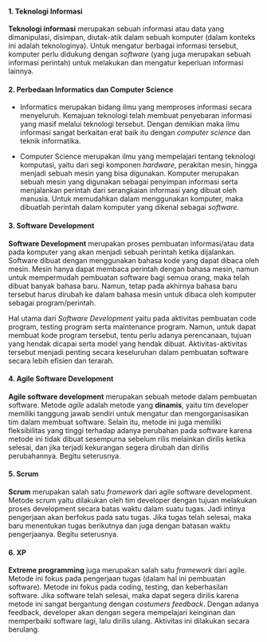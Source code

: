 #### 1. Teknologi Informasi
**Teknologi informasi** merupakan sebuah informasi atau data yang dimanipulasi, disimpan, diutak-atik dalam sebuah komputer (dalam konteks ini adalah teknologinya). Untuk mengatur berbagai informasi tersebut, komputer perlu didukung dengan *software* (yang juga merupakan sebuah informasi perintah) untuk melakukan dan mengatur keperluan informasi lainnya.

#### 2. Perbedaan Informatics dan Computer Science
* Informatics
merupakan bidang ilmu yang memproses informasi secara menyeluruh. Kemajuan teknologi telah membuat penyebaran informasi yang masif melalui teknologi tersebut. Dengan demikian maka ilmu informasi sangat berkaitan erat baik itu dengan *computer science* dan teknik informatika.

* Computer Science
merupakan ilmu yang mempelajari tentang teknologi komputasi, yaitu dari segi komponen *hardware*, perakitan mesin, hingga menjadi sebuah mesin yang bisa digunakan. Komputer merupakan sebuah mesin yang digunakan sebagai penyimpan informasi serta menjalankan perintah dari serangkaian informasi yang dibuat oleh manusia. Untuk memudahkan dalam menggunakan komputer, maka dibuatlah perintah dalam komputer yang dikenal sebagai *software*.

#### 3. Software Development
**Software Development** merupakan proses pembuatan informasi/atau data pada komputer yang akan menjadi sebuah perintah ketika dijalankan. Software dibuat dengan menggunakan bahasa kode yang dapat dibaca oleh mesin. Mesin hanya dapat membaca perintah dengan bahasa mesin, namun untuk mempermudah pembuatan software bagi semua orang, maka telah dibuat banyak bahasa baru. Namun, tetap pada akhirnya bahasa baru tersebut harus dirubah ke dalam bahasa mesin untuk dibaca oleh komputer sebagai program/perintah.

Hal utama dari *Software Development* yaitu pada aktivitas pembuatan code program, testing program serta maintenance program. Namun, untuk dapat membuat kode program tersebut, tentu perlu adanya perencanaan, tujuan yang hendak dicapai serta model yang hendak dibuat. Aktivitas-aktivitas tersebut menjadi penting secara keseluruhan dalam pembuatan software secara lebih efisien dan terarah.

#### 4. Agile Software Development
**Agile software development** merupakan sebuah metode dalam pembuatan software. Metode *agile* adalah metode yang **dinamis**, yaitu tim developer memiliki tanggung jawab sendiri untuk mengatur dan mengorganisasikan tim dalam membuat software. Selain itu, metode ini juga memiliki fleksibilitas yang tinggi terhadap adanya perubahan pada software karena metode ini tidak dibuat sesempurna sebelum rilis melainkan dirilis ketika selesai, dan jika terjadi kekurangan segera dirubah dan dirilis perubahannya. Begitu seterusnya.

#### 5. Scrum
**Scrum** merupakan salah satu *framework* dari agile software development. Metode scrum yaitu dilakukan oleh tim developer dengan tujuan melakukan proses development secara batas waktu dalam suatu tugas. Jadi intinya pengerjaan akan berfokus pada satu tugas. Jika tugas telah selesai, maka baru menentukan tugas berikutnya dan juga dengan batasan waktu pengerjaanya. Begitu seterusnya.

#### 6. XP
**Extreme programming** juga merupakan salah satu *framework* dari agile. Metode ini fokus pada pengerjaan tugas (dalam hal ini pembuatan software). Metode ini fokus pada coding, testing, dan keberhasilan software. Jika software telah selesai, maka dapat segera dirilis karena metode ini sangat bergantung dengan *costumers feedback*. Dengan adanya feedback, developer akan dengan segera mempelajari keinginan dan memperbaiki software lagi, lalu dirilis ulang. Aktivitas ini dilakukan secara berulang.

